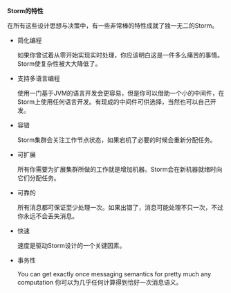 **Storm的特性**

在所有这些设计思想与决策中，有一些非常棒的特性成就了独一无二的Storm。

 - 简化编程

   如果你曾试着从零开始实现实时处理，你应该明白这是一件多么痛苦的事情。Storm使复杂性被大大降低了。

 - 支持多语言编程

    使用一门基于JVM的语言开发会更容易，但是你可以借助一个小的中间件，在Storm上使用任何语言开发。有现成的中间件可供选择，当然也可以自己开发。

 - 容错

    Storm集群会关注工作节点状态，如果宕机了必要的时候会重新分配任务。

 - 可扩展
    
    所有你需要为扩展集群所做的工作就是增加机器。Storm会在新机器就绪时向它们分配任务。

 - 可靠的

    所有消息都可保证至少处理一次。如果出错了，消息可能处理不只一次，不过你永远不会丢失消息。

 - 快速

    速度是驱动Storm设计的一个关键因素。

 - 事务性

    You can get exactly once messaging semantics for pretty much any computation
    你可以为几乎任何计算得到恰好一次消息语义。
